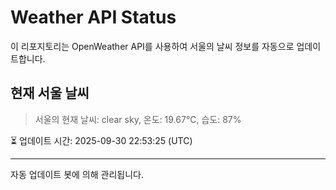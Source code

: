 
# Weather API Status

이 리포지토리는 OpenWeather API를 사용하여 서울의 날씨 정보를 자동으로 업데이트합니다.

## 현재 서울 날씨
> 서울의 현재 날씨: clear sky, 온도: 19.67°C, 습도: 87%

⏳ 업데이트 시간: 2025-09-30 22:53:25 (UTC)

---
자동 업데이트 봇에 의해 관리됩니다.
